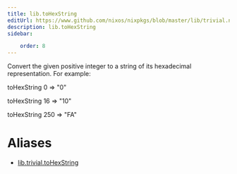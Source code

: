 ```yaml
---
title: lib.toHexString
editUrl: https://www.github.com/nixos/nixpkgs/blob/master/lib/trivial.nix#L632C17
description: lib.toHexString
sidebar:

    order: 8
---
```


Convert the given positive integer to a string of its hexadecimal
representation. For example:

toHexString 0 => "0"

toHexString 16 => "10"

toHexString 250 => "FA"


# Aliases

- [lib.trivial.toHexString](/reference/libtrivial.toHexString)


